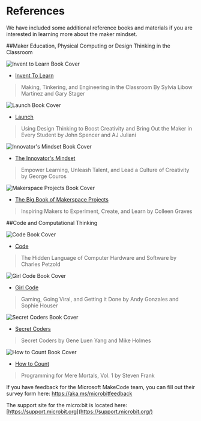 # References



We have included some additional reference books and materials if you are interested in learning more about the maker mindset.

##Maker Education, Physical Computing or Design Thinking in the Classroom

![Invent to Learn Book Cover](/static/courses/csintro/references/invent-to-learn.jpg)
* [Invent To Learn](http://inventtolearn.com/)

>   Making, Tinkering, and Engineering in the Classroom By Sylvia Libow Martinez and Gary Stager

![Launch Book Cover](/static/courses/csintro/references/launch.jpg)	
* [Launch](http://thelaunchcycle.com/)

>	Using Design Thinking to Boost Creativity and Bring Out the Maker in Every Student by John Spencer and AJ Juliani

![Innovator's Mindset Book Cover](/static/courses/csintro/references/innovators-mindset.jpg)	
* [The Innovator's Mindset](http://georgecouros.ca/blog/archives/5715)

>	Empower Learning, Unleash Talent, and Lead a Culture of Creativity by George Couros

![Makerspace Projects Book Cover](/static/courses/csintro/references/makerspace-projects.jpg)	
* [The Big Book of Makerspace Projects](https://colleengraves.org/bigmakerbook/)

>   Inspiring Makers to Experiment, Create, and Learn by Colleen Graves

##Code and Computational Thinking

![Code Book Cover](/static/courses/csintro/references/code.jpg)	
* [Code](http://www.charlespetzold.com/code/)

>   The Hidden Language of Computer Hardware and Software by Charles Petzold

![Girl Code Book Cover](/static/courses/csintro/references/girl-code.jpg)	
* [Girl Code](https://www.girlcodethebook.com/)

>   Gaming, Going Viral, and Getting it Done by Andy Gonzales and Sophie Houser

![Secret Coders Book Cover](/static/courses/csintro/references/secret-coders.jpg)	
* [Secret Coders](http://www.secret-coders.com/)

>   Secret Coders by Gene Luen Yang and Mike Holmes

![How to Count Book Cover](/static/courses/csintro/references/how-to-count.png)	
* [How to Count](https://stevenf.com/books/)

>   Programming for Mere Mortals, Vol. 1 by Steven Frank
	
If you have feedback for the Microsoft MakeCode team, you can fill out their survey form here: https://aka.ms/microbitfeedback

The support site for the micro:bit is located here: [https://support.microbit.org](https://support.microbit.org/)


